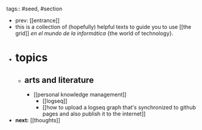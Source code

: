 tags:: #seed, #section

- prev: [[entrance]]
- this is a collection of (hopefully) helpful texts to guide you to use [[the grid]] *en el mundo de la informática* {the world of technology}.
- # topics
	- ## arts and literature
		- [[personal knowledge management]]
			- [[logseq]]
			- [[how to upload a logseq graph that's synchronized to github pages and also publish it to the internet]]
- **next:** [[thoughts]]